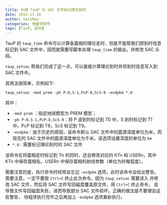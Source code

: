 ```yaml
---
title: 利用 TauP 为 SAC 文件标记理论到时
date: 2014-11-10
author: SeisMan
categories: 地震学软件
tags: [TauP, 走时]
---
```


TauP 的 `taup_time` 命令可以计算各震相的理论走时，但是不能帮我们把到时信息
标记到 SAC 文件中，因而就需要写脚本处理 `taup_time` 的输出，并修改 SAC 头段。

`taup_setsac` 帮我们完成了这一点，可以直接计算理论到时并将到时信息写入到 SAC 文件中。

其用法很简单，示例如下:

    taup_setsac -mod prem -ph P-0,S-1,PcP-8,ScS-9 -evdpkm *.U

其中：

- `-mod prem` ：指定地球模型为 PREM 模型；
- `-ph P-0,S-1,PcP-8,ScS-9`：将 P 波到时标记到 T0 中，S 到时标记到 T1 中，PcP 标记到 T8，ScS 标记到 T9。
- `-evdpkm`：由于历史的原因，该命令默认 SAC 文件中的震源深度单位为米，而现在的 SAC 文件中的震源深度单位为千米。该选项设置深度的单位为 `km`
- `*.U` : 需要标记理论到时的 SAC 文件

该命令在将震相走时标记到 Tn 的同时，还会修改对应的 KTn 和 USERn，其中 KTn 中保存震相名，USERn 中保存震相的射线参数（单位为秒每弧度）。

需要注意的是，执行命令时经常会忘记 `-evdpkm` 选项，此时该命令会给出警告。
需要注意，一定不要按 `Ctrl+C` 终止此次命令。因为 `taup_setsac` 需要读入
并修改 SAC 文件，然后将 SAC 文件写回磁盘覆盖原文件，用 `Ctrl+C` 终止命令，
会导致文件写回磁盘失败，进而导致部分 SAC 文件损坏。正确的做法是不要理会这些警告，
待程序执行完毕之后再加上 `-evdpkm` 选项重新执行。
